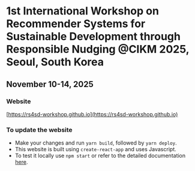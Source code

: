 # 1st International Workshop on Recommender Systems for Sustainable Development through Responsible Nudging @CIKM 2025, Seoul, South Korea

## November 10-14, 2025

### Website
[https://rs4sd-workshop.github.io](https://rs4sd-workshop.github.io)

### To update the website
* Make your changes and run `yarn build`, followed by `yarn deploy`.
* This website is built using `create-react-app` and uses Javascript.
* To test it locally use `npm start` or refer to the detailed documentation [here](/root/README.md).